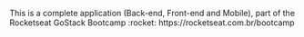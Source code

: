 <p>This is a complete application (Back-end, Front-end and Mobile), part of the Rocketseat GoStack Bootcamp :rocket: https://rocketseat.com.br/bootcamp</p>
